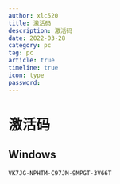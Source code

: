 ```yaml
---
author: xlc520
title: 激活码
description: 激活码
date: 2022-03-28
category: pc
tag: pc
article: true
timeline: true
icon: type
password: 
---
```


# 激活码

## Windows

```
VK7JG-NPHTM-C97JM-9MPGT-3V66T
```

